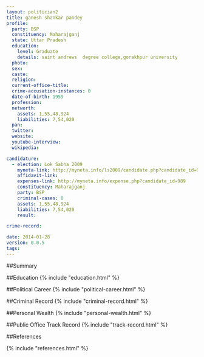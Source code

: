 ```yaml
---
layout: politician2
title: ganesh shankar pandey
profile: 
  party: BSP
  constituency: Maharajganj
  state: Uttar Pradesh
  education: 
    level: Graduate
    details: saint andrews  degree college,gorakhpur university
  photo: 
  sex: 
  caste: 
  religion: 
  current-office-title: 
  crime-accusation-instances: 0
  date-of-birth: 1959
  profession: 
  networth: 
    assets: 1,55,48,924
    liabilities: 7,54,020
  pan: 
  twitter: 
  website: 
  youtube-interview: 
  wikipedia: 

candidature: 
  - election: Lok Sabha 2009
    myneta-link: http://myneta.info/ls2009/candidate.php?candidate_id=989
    affidavit-link: 
    expenses-link: http://myneta.info/expense.php?candidate_id=989
    constituency: Maharajganj 
    party: BSP
    criminal-cases: 0
    assets: 1,55,48,924
    liabilities: 7,54,020
    result:  

crime-record: 

date: 2014-01-28
version: 0.0.5
tags: 
---
```

##Summary


##Education
{% include "education.html" %}


##Political Career
{% include "political-career.html" %}


##Criminal Record
{% include "criminal-record.html" %}


##Personal Wealth
{% include "personal-wealth.html" %}


##Public Office Track Record
{% include "track-record.html" %}


##References


{% include "references.html" %}